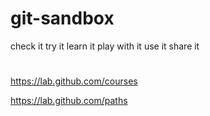 # git-sandbox
check it try it learn it play with it use it share it


#

https://lab.github.com/courses

https://lab.github.com/paths
